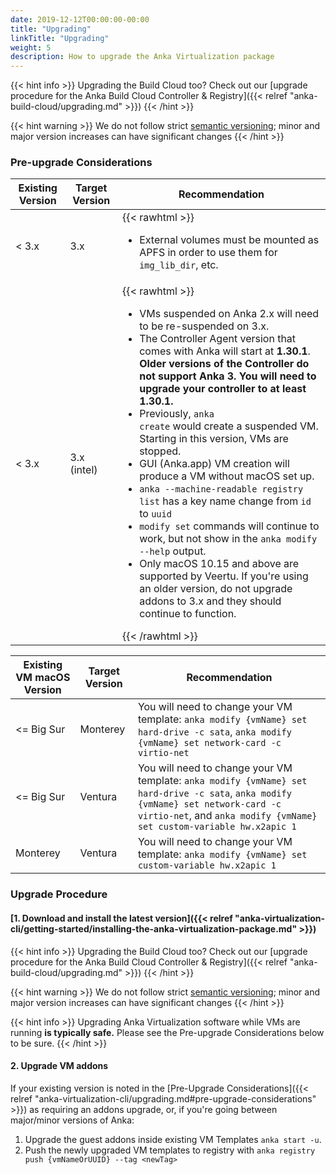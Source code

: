 ```yaml
---
date: 2019-12-12T00:00:00-00:00
title: "Upgrading"
linkTitle: "Upgrading"
weight: 5
description: How to upgrade the Anka Virtualization package
---
```


{{< hint info >}}
Upgrading the Build Cloud too? Check out our [upgrade procedure for the Anka Build Cloud Controller & Registry]({{< relref "anka-build-cloud/upgrading.md" >}})
{{< /hint >}}

{{< hint warning >}}
We do not follow strict [semantic versioning](https://semver.org/); minor and major version increases can have significant changes
{{< /hint >}}

### Pre-upgrade Considerations

Existing Version | Target Version | Recommendation
--- | --- | ---
< 3.x | 3.x | {{< rawhtml >}}<ul><li>External volumes must be mounted as APFS in order to use them for `img_lib_dir`, etc.</li></ul> |
< 3.x | 3.x (intel) | {{< rawhtml >}}<ul><li>VMs suspended on Anka 2.x will need to be re-suspended on 3.x.</li><li>The Controller Agent version that comes with Anka will start at <b>1.30.1</b>. <b>Older versions of the Controller do not support Anka 3. You will need to upgrade your controller to at least 1.30.1.</b></li><li>Previously, <code>anka create</code> would create a suspended VM. Starting in this version, VMs are stopped.</li><li>GUI (Anka.app) VM creation will produce a VM without macOS set up.</li><li><code>anka --machine-readable registry list</code> has a key name change from <code>id</code> to <code>uuid</code></li><li><code>modify set</code> commands will continue to work, but not show in the <code>anka modify --help</code> output.</li><li>Only macOS 10.15 and above are supported by Veertu. If you're using an older version, do not upgrade addons to 3.x and they should continue to function.</li></ul>{{< /rawhtml >}}

Existing VM macOS Version | Target Version | Recommendation
--- | --- | ---
<= Big Sur | Monterey | You will need to change your VM template: `anka modify {vmName} set hard-drive -c sata`, `anka modify {vmName} set network-card -c virtio-net`
<= Big Sur | Ventura | You will need to change your VM template: `anka modify {vmName} set hard-drive -c sata`, `anka modify {vmName} set network-card -c virtio-net`, and `anka modify {vmName} set custom-variable hw.x2apic 1`
Monterey | Ventura | You will need to change your VM template: `anka modify {vmName} set custom-variable hw.x2apic 1`

### Upgrade Procedure

#### [1. Download and install the latest version]({{< relref "anka-virtualization-cli/getting-started/installing-the-anka-virtualization-package.md" >}})

{{< hint info >}}
Upgrading the Build Cloud too? Check out our [upgrade procedure for the Anka Build Cloud Controller & Registry]({{< relref "anka-build-cloud/upgrading.md" >}})
{{< /hint >}}

{{< hint warning >}}
We do not follow strict [semantic versioning](https://semver.org/); minor and major version increases can have significant changes
{{< /hint >}}

{{< hint info >}}
Upgrading Anka Virtualization software while VMs are running **is typically safe.** Please see the Pre-upgrade Considerations below to be sure.
{{< /hint >}}

#### 2. Upgrade VM addons

If your existing version is noted in the [Pre-Upgrade Considerations]({{< relref "anka-virtualization-cli/upgrading.md#pre-upgrade-considerations" >}}) as requiring an addons upgrade, or, if you're going between major/minor versions of Anka:

   1. Upgrade the guest addons inside existing VM Templates `anka start -u`.
   2. Push the newly upgraded VM templates to registry with `anka registry push {vmNameOrUUID} --tag <newTag>`
